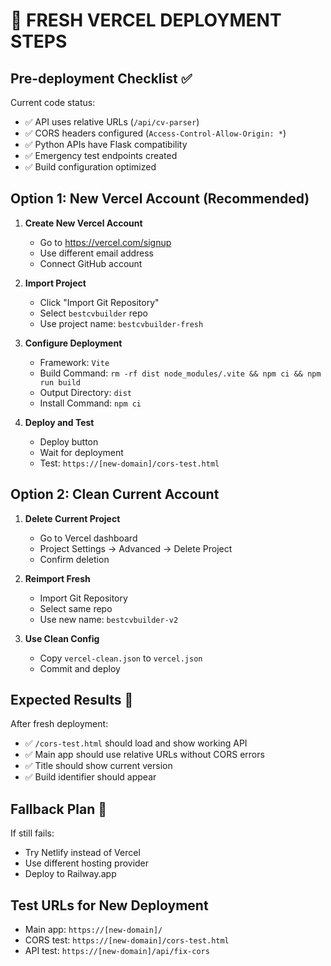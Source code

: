 # 🚀 FRESH VERCEL DEPLOYMENT STEPS

## Pre-deployment Checklist ✅

Current code status:
- ✅ API uses relative URLs (`/api/cv-parser`)
- ✅ CORS headers configured (`Access-Control-Allow-Origin: *`)
- ✅ Python APIs have Flask compatibility
- ✅ Emergency test endpoints created
- ✅ Build configuration optimized

## Option 1: New Vercel Account (Recommended)

1. **Create New Vercel Account**
   - Go to https://vercel.com/signup
   - Use different email address
   - Connect GitHub account

2. **Import Project**
   - Click "Import Git Repository"
   - Select `bestcvbuilder` repo
   - Use project name: `bestcvbuilder-fresh`

3. **Configure Deployment**
   - Framework: `Vite`
   - Build Command: `rm -rf dist node_modules/.vite && npm ci && npm run build`
   - Output Directory: `dist`
   - Install Command: `npm ci`

4. **Deploy and Test**
   - Deploy button
   - Wait for deployment
   - Test: `https://[new-domain]/cors-test.html`

## Option 2: Clean Current Account

1. **Delete Current Project**
   - Go to Vercel dashboard
   - Project Settings → Advanced → Delete Project
   - Confirm deletion

2. **Reimport Fresh**
   - Import Git Repository
   - Select same repo
   - Use new name: `bestcvbuilder-v2`

3. **Use Clean Config**
   - Copy `vercel-clean.json` to `vercel.json`
   - Commit and deploy

## Expected Results 🎯

After fresh deployment:
- ✅ `/cors-test.html` should load and show working API
- ✅ Main app should use relative URLs without CORS errors
- ✅ Title should show current version
- ✅ Build identifier should appear

## Fallback Plan 🛟

If still fails:
- Try Netlify instead of Vercel
- Use different hosting provider
- Deploy to Railway.app

## Test URLs for New Deployment

- Main app: `https://[new-domain]/`
- CORS test: `https://[new-domain]/cors-test.html` 
- API test: `https://[new-domain]/api/fix-cors`